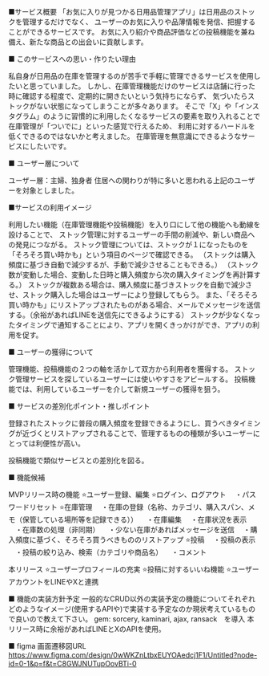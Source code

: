 ■サービス概要
「お気に入りが見つかる日用品管理アプリ」は日用品のストックを管理するだけでなく、
ユーザーのお気に入りや品薄情報を発信、把握することができるサービスです。
お気に入り紹介や商品評価などの投稿機能を兼ね備え、新たな商品との出会いに貢献します。


■ このサービスへの思い・作りたい理由

私自身が日用品の在庫を管理するのが苦手で手軽に管理できるサービスを使用したいと思っていました。
しかし、在庫管理機能だけのサービスは店舗に行った時に確認する程度で、定期的に開きたいという気持ちにならず、
気づいたらストックがない状態になってしまうことが多々あります。
そこで「X」や「インスタグラム」のように習慣的に利用したくなるサービスの要素を取り入れることで在庫管理が「ついでに」といった感覚で行えるため、
利用に対するハードルを低くできるのではないかと考えました。
在庫管理を無意識にできるようなサービスにしたいです。


■ ユーザー層について

ユーザー層：主婦、独身者
住居への関わりが特に多いと思われる上記のユーザーを対象としました。


■サービスの利用イメージ

利用したい機能（在庫管理機能や投稿機能）を入り口にして他の機能へも動線を設けることで、
ストック管理に対するユーザーの手間の削減や、新しい商品への発見につながる。
ストック管理については、ストックが１になったものを「そろそろ買い時かも」という項目のページで確認できる。
（ストックは購入頻度に基づき自動で減少するが、手動で減少させることもできる。）
（ストック数が変動した場合、変動した日時と購入頻度から次の購入タイミングを再計算する。）
ストックが複数ある場合は、購入頻度に基づきストックを自動で減少させ、ストック購入した場合はユーザーにより登録してもらう。
また、「そろそろ買い時かも」にリストアップされたものがある場合、メールでメッセージを送信する。（余裕があればLINEを送信先にできるようにする）
ストックが少なくなったタイミングで通知することにより、アプリを開くきっかけができ、アプリの利用を促す。


■ ユーザーの獲得について

管理機能、投稿機能の２つの軸を活かして双方から利用者を獲得する。
ストック管理サービスを探しているユーザーには使いやすさをアピールする。
投稿機能では、利用しているユーザーを介して新規ユーザーの獲得を狙う。


■ サービスの差別化ポイント・推しポイント

登録されたストックに普段の購入頻度を登録できるようにし、買うべきタイミングが近づくとリストアップされることで、管理するものの種類が多いユーザーに
とっては利便性が高い。

投稿機能で類似サービスとの差別化を図る。



■ 機能候補

MVPリリース時の機能
⭐️ユーザー登録、編集
⭐️ログイン、ログアウト
　・パスワードリセット
⭐️在庫管理
　・在庫の登録（名称、カテゴリ、購入スパン、メモ（保管している場所等を記録できる））
　・在庫編集
　・在庫状況を表示
　・在庫数の処理（非同期）
　・少ない在庫があればメッセージを送信
　・購入頻度に基づく、そろそろ買うべきもののリストアップ
⭐️投稿
　・投稿の表示
　・投稿の絞り込み、検索（カテゴリや商品名）
　・コメント

本リリース
⭐️ユーザープロフィールの充実
⭐️投稿に対するいいね機能
⭐️ユーザーアカウントをLINEやXと連携


■ 機能の実装方針予定
一般的なCRUD以外の実装予定の機能についてそれぞれどのようなイメージ(使用するAPIや)で実装する予定なのか現状考えているもので良いので教えて下さい。
gem: sorcery, kaminari, ajax, ransack　を導入
本リリース時に余裕があればLINEとXのAPIを使用。


■ figma 画面遷移図URL
　https://www.figma.com/design/0wWKZnLtbxEUYOAedcj1F1/Untitled?node-id=0-1&p=f&t=C8GWJNUTupOovBTi-0